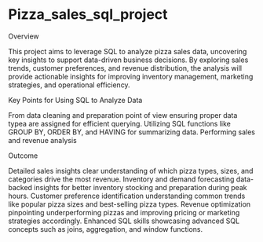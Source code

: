 # Pizza_sales_sql_project

Overview

This project aims to leverage SQL to analyze pizza sales data, uncovering key insights to support data-driven business decisions. By exploring sales trends, customer preferences, and revenue distribution, the analysis will provide actionable insights for improving inventory management, marketing strategies, and operational efficiency.




Key Points for Using SQL to Analyze Data

From data cleaning and preparation point of view ensuring proper data typea are assigned for efficient querying.
Utilizing SQL functions like GROUP BY, ORDER BY, and HAVING for summarizing data.
Performing sales and revenue analysis 




Outcome



Detailed sales insights clear understanding of which pizza types, sizes, and categories drive the most revenue.
Inventory and demand forecasting data-backed insights for better inventory stocking and preparation during peak hours.
Customer preference identification understanding common trends like popular pizza sizes and best-selling pizza types.
Revenue optimization pinpointing underperforming pizzas and improving pricing or marketing strategies accordingly.
Enhanced SQL skills showcasing advanced SQL concepts such as joins, aggregation, and window functions.
